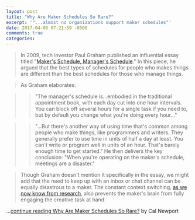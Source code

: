 ```yaml
---
layout: post
title: "Why Are Maker Schedules So Rare?"
excerpt: '"...almost no organizations support maker schedules"'
date: 2017-04-06 07:21:59 -0500
comments: true
categories: 
---
```


> In 2009, tech investor Paul Graham published an influential essay titled "[Maker's Schedule, Manager's Schedule](http://www.paulgraham.com/makersschedule.html)." In this piece, he argued that the best types of schedules for people who makes things are different than the best schedules for those who manage things.

> As Graham elaborates:

>> "The manager's schedule is…embodied in the traditional appointment book, with each day cut into one hour intervals. You can block off several hours for a single task if you need to, but by default you change what you're doing every hour…"

>> "…But there's another way of using time that's common among people who make things, like programmers and writers. They generally prefer to use time in units of half a day at least. You can't write or program well in units of an hour. That's barely enough time to get started."
He then delivers the key conclusion: "When you're operating on the maker's schedule, meetings are a disaster."

> Though Graham doesn't mention it specifically in the essay, we might add that the need to keep up with an inbox or chat channel can be equally disastrous to a maker. The constant context switching, [as we now know from research](http://www.amazon.com/gp/product/1455586692/ref=as_li_qf_sp_asin_il), also prevents the maker's brain from fully engaging the creative task at hand.

...[continue reading Why Are Maker Schedules So Rare?](http://calnewport.com/blog/2017/04/05/why-are-maker-schedules-so-rare/) by Cal Newport